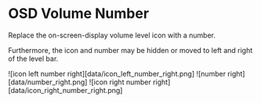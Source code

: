 <!--
SPDX-FileCopyrightText: 2023 Deminder <tremminder@gmail.com>

SPDX-License-Identifier: GPL-3.0-or-later
-->

# OSD Volume Number

Replace the on-screen-display volume level icon with a number.

Furthermore, the icon and number may be hidden or moved to left and right of the level bar.

![icon left number right][data/icon_left_number_right.png]
![number right][data/number_right.png]
![icon right number right][data/icon_right_number_right.png]
